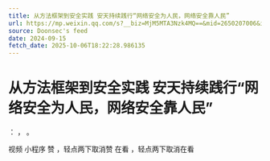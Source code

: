 ```yaml
---
title: 从方法框架到安全实践 安天持续践行“网络安全为人民，网络安全靠人民”
url: https://mp.weixin.qq.com/s?__biz=MjM5MTA3Nzk4MQ==&mid=2650207006&idx=1&sn=a7417f0cbe7b87f4907b49031c0f76f1
source: Doonsec's feed
date: 2024-09-15
fetch_date: 2025-10-06T18:22:28.986135
---
```


# 从方法框架到安全实践 安天持续践行“网络安全为人民，网络安全靠人民”

：
，
。

视频
小程序
赞
，轻点两下取消赞
在看
，轻点两下取消在看